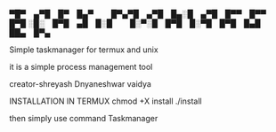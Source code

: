 ▀█▀ ▄▀█ █▀ █▄▀   █▀▄▀█ ▄▀█ █▄░█ ▄▀█ █▀▀ █▀▀ █▀█
░█░ █▀█ ▄█ █░█   █░▀░█ █▀█ █░▀█ █▀█ █▄█ ██▄ █▀▄







Simple taskmanager for termux and unix


it is a simple process management tool

creator-shreyash Dnyaneshwar vaidya





INSTALLATION IN TERMUX 
chmod +X install
./install



then simply use command Taskmanager
